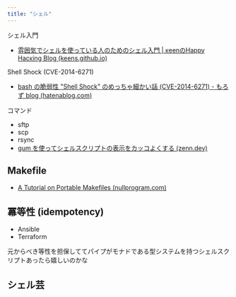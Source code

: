 ```yaml
---
title: "シェル"
---
```


シェル入門
- [雰囲気でシェルを使っている人のためのシェル入門 | κeenのHappy Hacκing Blog (keens.github.io)](https://keens.github.io/blog/2017/10/17/fun_ikideshieruwotsukatteiruninnotamenoshierunyuumon/)

Shell Shock (CVE-2014-6271)
- [bash の脆弱性 "Shell Shock" のめっちゃ細かい話 (CVE-2014-6271) - もろず blog (hatenablog.com)](https://moro-archive.hatenablog.com/entry/2014/09/27/200553)

コマンド
- sftp
- scp
- rsync
- [gum を使ってシェルスクリプトの表示をカッコよくする (zenn.dev)](https://zenn.dev/kou_pg_0131/articles/gum-introduction)

## Makefile
- [A Tutorial on Portable Makefiles (nullprogram.com)](https://nullprogram.com/blog/2017/08/20/)

## 冪等性 (idempotency)
- Ansible
- Terraform

元からべき等性を担保しててパイプがモナドである型システムを持つシェルスクリプトあったら嬉しいのかな

## シェル芸
